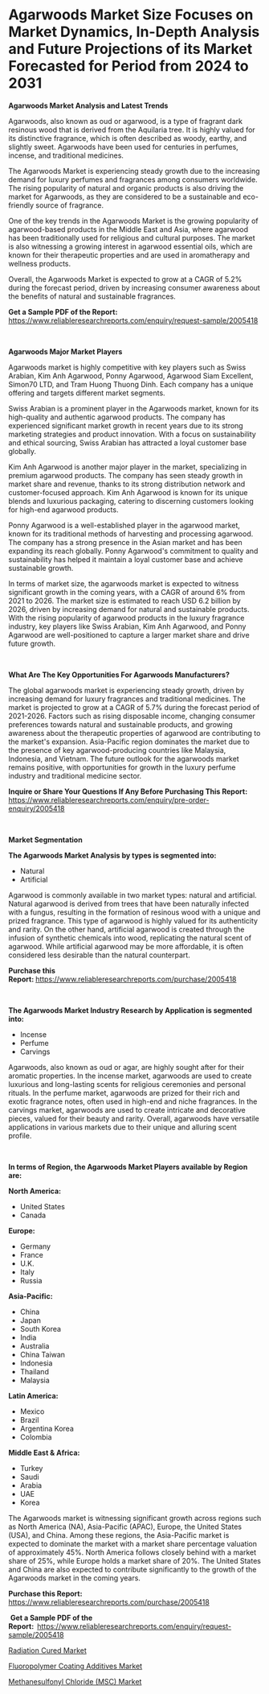 <p><h1>Agarwoods Market Size Focuses on Market Dynamics, In-Depth Analysis and Future Projections of its Market Forecasted for Period from 2024 to 2031</h1></p><p><strong>Agarwoods Market Analysis and Latest Trends</strong></p>
<p><p>Agarwoods, also known as oud or agarwood, is a type of fragrant dark resinous wood that is derived from the Aquilaria tree. It is highly valued for its distinctive fragrance, which is often described as woody, earthy, and slightly sweet. Agarwoods have been used for centuries in perfumes, incense, and traditional medicines.</p><p>The Agarwoods Market is experiencing steady growth due to the increasing demand for luxury perfumes and fragrances among consumers worldwide. The rising popularity of natural and organic products is also driving the market for Agarwoods, as they are considered to be a sustainable and eco-friendly source of fragrance.</p><p>One of the key trends in the Agarwoods Market is the growing popularity of agarwood-based products in the Middle East and Asia, where agarwood has been traditionally used for religious and cultural purposes. The market is also witnessing a growing interest in agarwood essential oils, which are known for their therapeutic properties and are used in aromatherapy and wellness products.</p><p>Overall, the Agarwoods Market is expected to grow at a CAGR of 5.2% during the forecast period, driven by increasing consumer awareness about the benefits of natural and sustainable fragrances.</p></p>
<p><strong>Get a Sample PDF of the Report:&nbsp;</strong> <a href="https://www.reliableresearchreports.com/enquiry/request-sample/2005418">https://www.reliableresearchreports.com/enquiry/request-sample/2005418</a></p>
<p>&nbsp;</p>
<p><strong>Agarwoods Major Market Players</strong></p>
<p><p>Agarwoods market is highly competitive with key players such as Swiss Arabian, Kim Anh Agarwood, Ponny Agarwood, Agarwood Siam Excellent, Simon70 LTD, and Tram Huong Thuong Dinh. Each company has a unique offering and targets different market segments.</p><p>Swiss Arabian is a prominent player in the Agarwoods market, known for its high-quality and authentic agarwood products. The company has experienced significant market growth in recent years due to its strong marketing strategies and product innovation. With a focus on sustainability and ethical sourcing, Swiss Arabian has attracted a loyal customer base globally.</p><p>Kim Anh Agarwood is another major player in the market, specializing in premium agarwood products. The company has seen steady growth in market share and revenue, thanks to its strong distribution network and customer-focused approach. Kim Anh Agarwood is known for its unique blends and luxurious packaging, catering to discerning customers looking for high-end agarwood products.</p><p>Ponny Agarwood is a well-established player in the agarwood market, known for its traditional methods of harvesting and processing agarwood. The company has a strong presence in the Asian market and has been expanding its reach globally. Ponny Agarwood's commitment to quality and sustainability has helped it maintain a loyal customer base and achieve sustainable growth.</p><p>In terms of market size, the agarwoods market is expected to witness significant growth in the coming years, with a CAGR of around 6% from 2021 to 2026. The market size is estimated to reach USD 6.2 billion by 2026, driven by increasing demand for natural and sustainable products. With the rising popularity of agarwood products in the luxury fragrance industry, key players like Swiss Arabian, Kim Anh Agarwood, and Ponny Agarwood are well-positioned to capture a larger market share and drive future growth.</p></p>
<p>&nbsp;</p>
<p><strong>What Are The Key Opportunities For Agarwoods Manufacturers?</strong></p>
<p><p>The global agarwoods market is experiencing steady growth, driven by increasing demand for luxury fragrances and traditional medicines. The market is projected to grow at a CAGR of 5.7% during the forecast period of 2021-2026. Factors such as rising disposable income, changing consumer preferences towards natural and sustainable products, and growing awareness about the therapeutic properties of agarwood are contributing to the market's expansion. Asia-Pacific region dominates the market due to the presence of key agarwood-producing countries like Malaysia, Indonesia, and Vietnam. The future outlook for the agarwoods market remains positive, with opportunities for growth in the luxury perfume industry and traditional medicine sector.</p></p>
<p><strong>Inquire or Share Your Questions If Any Before Purchasing This Report:</strong> <a href="https://www.reliableresearchreports.com/enquiry/pre-order-enquiry/2005418">https://www.reliableresearchreports.com/enquiry/pre-order-enquiry/2005418</a></p>
<p>&nbsp;</p>
<p><strong>Market Segmentation</strong></p>
<p><strong>The Agarwoods Market Analysis by types is segmented into:</strong></p>
<p><ul><li>Natural</li><li>Artificial</li></ul></p>
<p><p>Agarwood is commonly available in two market types: natural and artificial. Natural agarwood is derived from trees that have been naturally infected with a fungus, resulting in the formation of resinous wood with a unique and prized fragrance. This type of agarwood is highly valued for its authenticity and rarity. On the other hand, artificial agarwood is created through the infusion of synthetic chemicals into wood, replicating the natural scent of agarwood. While artificial agarwood may be more affordable, it is often considered less desirable than the natural counterpart.</p></p>
<p><strong>Purchase this Report:&nbsp;</strong><a href="https://www.reliableresearchreports.com/purchase/2005418">https://www.reliableresearchreports.com/purchase/2005418</a></p>
<p>&nbsp;</p>
<p><strong>The Agarwoods Market Industry Research by Application is segmented into:</strong></p>
<p><ul><li>Incense</li><li>Perfume</li><li>Carvings</li></ul></p>
<p><p>Agarwoods, also known as oud or agar, are highly sought after for their aromatic properties. In the incense market, agarwoods are used to create luxurious and long-lasting scents for religious ceremonies and personal rituals. In the perfume market, agarwoods are prized for their rich and exotic fragrance notes, often used in high-end and niche fragrances. In the carvings market, agarwoods are used to create intricate and decorative pieces, valued for their beauty and rarity. Overall, agarwoods have versatile applications in various markets due to their unique and alluring scent profile.</p></p>
<p>&nbsp;</p>
<p><strong>In terms of Region, the Agarwoods Market Players available by Region are:</strong></p>
<p>
    <p> <strong> North America: </strong>
        <ul>
            <li>United States</li>
            <li>Canada</li>
        </ul>
        </p> 
    <p> <strong> Europe: </strong>
        <ul>
            <li>Germany</li>
            <li>France</li>
            <li>U.K.</li>
            <li>Italy</li>
            <li>Russia</li>
        </ul>
        </p> 
    <p> <strong> Asia-Pacific: </strong>
        <ul>
            <li>China</li>
            <li>Japan</li>
            <li>South Korea</li>
            <li>India</li>
            <li>Australia</li>
            <li>China Taiwan</li>
            <li>Indonesia</li>
            <li>Thailand</li>
            <li>Malaysia</li>
        </ul>
        </p> 
    <p> <strong> Latin America: </strong>
        <ul>
            <li>Mexico</li>
            <li>Brazil</li>
            <li>Argentina Korea</li>
            <li>Colombia</li>
        </ul>
        </p> 
    <p> <strong> Middle East & Africa: </strong>
        <ul>
            <li>Turkey</li>
            <li>Saudi</li>
            <li>Arabia</li>
            <li>UAE</li>
            <li>Korea</li>
        </ul>
    </p>
    </p>
<p><p>The Agarwoods market is witnessing significant growth across regions such as North America (NA), Asia-Pacific (APAC), Europe, the United States (USA), and China. Among these regions, the Asia-Pacific market is expected to dominate the market with a market share percentage valuation of approximately 45%. North America follows closely behind with a market share of 25%, while Europe holds a market share of 20%. The United States and China are also expected to contribute significantly to the growth of the Agarwoods market in the coming years.</p></p>
<p><strong>Purchase this Report: </strong><a href="https://www.reliableresearchreports.com/purchase/2005418">https://www.reliableresearchreports.com/purchase/2005418</a></p>
<p>&nbsp;<strong>Get a Sample PDF of the Report:&nbsp;&nbsp;</strong><a href="https://www.reliableresearchreports.com/enquiry/request-sample/2005418">https://www.reliableresearchreports.com/enquiry/request-sample/2005418</a></p>
<p><strong></strong></p>
<p><p><a href="https://view.publitas.com/reportprime-1/radiation-cured-market-research-report-unlocks-analysis-on-the-market-financial-status-market-size-and-market-revenue-upto-2031/">Radiation Cured Market</a></p><p><a href="https://view.publitas.com/reportprime-1/fluoropolymer-coating-additives-market-offers-provide-insightful-data-for-the-time-period-from-2024-to-2031-and-also-provide-analysis-based-on-application-type-and-region/">Fluoropolymer Coating Additives Market</a></p><p><a href="https://view.publitas.com/reportprime-1/methanesulfonyl-chloride-msc-market-research-report-the-key-to-successful-business-strategy-forecasted-for-period-from-2024-2031/">Methanesulfonyl Chloride (MSC) Market</a></p></p>